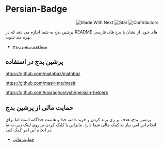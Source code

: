 # Persian-Badge

<p align="end">
  <img alt="Made With Next" src="https://persian-badge.vercel.app/api/badge/ساخته شده با Next JS-lightgray?logo=nextdotjs&logoColor=white">
  <img alt="Star" src="https://persian-badge.vercel.app/api/github/stars/kasraghoreyshi/persian-badge?logoColor=white">
  <img alt="Contributors" src="https://persian-badge.vercel.app/api/github/contributors/kasraghoreyshi/persian-badge?logoColor=white">
</p>
  
  
  پرشین بدج به شما اجازه می دهد که در README های خود، از نشان یا بدج های فارسی بهره مند شوید.
  
  - [مشاهده پرشین بدج](https://persian-badge.vercel.app/)
  
## پرشین بدج در استفاده

https://github.com/matnbaz/matnbaz

https://github.com/masir-me/masir
  
https://github.com/kasraghoreyshi/persian-helpers

## حمایت مالی از پرشین بدج

پرشین بدج، هدف بر ری برند کردن و خرید دامنه جدا و هاست جداگانه است اما برای انجام این امر، نیاز به کمک مالی شما دارد. بنابراین با کلیک کردن بر روی لینک زیر، به ما در انجام این امر کمک کنید.

  - [حمایت مالی](https://www.coffeebede.com/kasragh)
